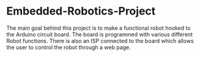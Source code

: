 # Embedded-Robotics-Project
The main goal behind this project is to make a functional robot hooked to the Arduino circuit board. The board is programmed with various different Robot functions. There is also an ISP connected to the board which allows the user to control the robot through a web page. 
